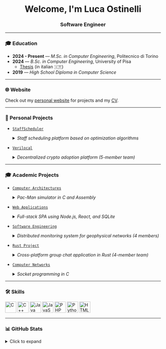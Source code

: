 <h1 align="center">Welcome, I'm Luca Ostinelli</h1>
<h3 align="center">Software Engineer</h3>

---

### 🎓 Education

- **2024 - Present** — *M.Sc. in Computer Engineering*, Politecnico di Torino
- **2024** — *B.Sc. in Computer Engineering*, University of Pisa
  - [Thesis](https://bt.lucaostinelli.it) (in italian 🇮🇹)
- **2019** — *High School Diploma in Computer Science*

---

### 🌐 Website

Check out my [personal website](https://lucaosti.github.io) for projects and my [CV](https://cv.lucaostinelli.it).

---

### 🚀 Personal Projects

- [`StaffScheduler`](https://github.com/lucaosti/StaffScheduler)
  <details>
    <summary><i>Staff scheduling platform based on optimization algorithms</i></summary>
    Collaborative project aimed at optimizing staff scheduling. Developed “StaffScheduler”, a platform that permits managers to efficiently allocate shifts and track employee availability based on personal preferences.
  </details>

- [`Verilocal`](https://github.com/Verilocal)
  <details>
    <summary><i>Decentralized crypto adoption platform (5-member team)</i></summary>
    Collaborative project aimed at promoting the use of cryptocurrencies among local businesses in Lugano, Switzerland. Developed “Verilocal”, a platform that connects crypto-friendly merchants with users, facilitating real-world adoption through verified listings and geo-localized discovery.
  </details>


---

### 🎓 Academic Projects

- [`Computer Architectures`](https://github.com/lucaosti/ComputerArchitectures-project)
  <details>
    <summary><i>Pac-Man simulator in C and Assembly</i></summary>
    Developed a Pac-Man-style game simulator by combining low-level logic in C with custom assembler microprogramming targeting a simplified CPU architecture.
  </details>

- [`Web Applications`](https://github.com/lucaosti/WebApplications-project)
  <details>
    <summary><i>Full-stack SPA using Node.js, React, and SQLite</i></summary>
    Designed and implemented a task management platform for university use, featuring role-based access for students and instructors.
    Enforced complex group formation rules, weighted grading, and secure session-based API authentication via Passport.js.
  </details>

- [`Software Engineering`](https://github.com/lucaosti/SoftwareEngineering-project)
  <details>
    <summary><i>Distributed monitoring system for geophysical networks (4 members)</i></summary>
    Team project simulating real-world software engineering workflows.
        Developed "GeoControl", a layered system for sensor data collection and visualization.
        Backend written in TypeScript, secured with token-based API authentication, and documented via Swagger.
        Unit and integration tests implemented with Jest (by Meta).
  </details>

- [`Rust Project`](https://github.com/lucaosti/Rust-project)
  <details>
    <summary><i>Cross-platform group chat application in Rust (4-member team)</i></summary>
    Built "Ruggine", a client-server chat system supporting user registration, group invitations, and message exchange.
        Focused on CPU usage efficiency and binary size optimization.
        The client logs performance data every 2 minutes. Runs on Linux, Windows, and macOS.
  </details>

- [`Computer Networks`](https://github.com/lucaosti/ComputerNetworks-project)
  <details>
    <summary><i>Socket programming in C</i></summary>
    Implemented a client-server communication system using TCP/IP sockets in C.
        Features robust protocol handling and message exchange logic.
        Includes a detailed project report explaining the architecture, protocol design, and testing methodology.
  </details>

---

### 🛠️ Skills

<p align="left">
<a href="https://docs.microsoft.com/en-us/cpp/?view=msvc-170" target="_blank" rel="noreferrer"><img src="https://raw.githubusercontent.com/danielcranney/readme-generator/main/public/icons/skills/c-colored.svg" width="36" height="36" alt="C" /></a>
<a href="https://docs.microsoft.com/en-us/cpp/?view=msvc-170" target="_blank" rel="noreferrer"><img src="https://raw.githubusercontent.com/danielcranney/readme-generator/main/public/icons/skills/cplusplus-colored.svg" width="36" height="36" alt="C++" /></a>
<a href="https://www.oracle.com/java/" target="_blank" rel="noreferrer"><img src="https://raw.githubusercontent.com/danielcranney/readme-generator/main/public/icons/skills/java-colored.svg" width="36" height="36" alt="Java" /></a>
<a href="https://developer.mozilla.org/en-US/docs/Web/JavaScript" target="_blank" rel="noreferrer"><img src="https://raw.githubusercontent.com/danielcranney/readme-generator/main/public/icons/skills/javascript-colored.svg" width="36" height="36" alt="JavaScript" /></a>
<a href="https://www.php.net/" target="_blank" rel="noreferrer"><img src="https://raw.githubusercontent.com/danielcranney/readme-generator/main/public/icons/skills/php-colored.svg" width="36" height="36" alt="PHP" /></a>
<a href="https://www.python.org/" target="_blank" rel="noreferrer"><img src="https://raw.githubusercontent.com/danielcranney/readme-generator/main/public/icons/skills/python-colored.svg" width="36" height="36" alt="Python" /></a>
<a href="https://developer.mozilla.org/en-US/docs/Glossary/HTML5" target="_blank" rel="noreferrer"><img src="https://raw.githubusercontent.com/danielcranney/readme-generator/main/public/icons/skills/html5-colored.svg" width="36" height="36" alt="HTML5" /></a>
</p>

---

### 📊 GitHub Stats

<details>
  <summary>Click to expand</summary>

  <br/>

  ![](https://github-readme-stats.vercel.app/api?username=lucaosti&theme=transparent&hide_border=true)<br/>
  ![](https://github-readme-stats.vercel.app/api/top-langs/?username=lucaosti&theme=transparent&hide_border=true&layout=compact)<br/>

</details>
